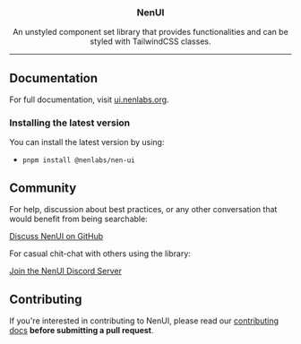 <h3 align="center">
  NenUI
</h3>

<p align="center">
  An unstyled component set library that provides functionalities and can be styled with TailwindCSS classes.
</p>

---

## Documentation

For full documentation, visit [ui.nenlabs.org](https://ui.nenlabs.org).

### Installing the latest version

You can install the latest version by using:

- `pnpm install @nenlabs/nen-ui`

## Community

For help, discussion about best practices, or any other conversation that would benefit from being searchable:

[Discuss NenUI on GitHub](https://github.com/NenLabs/nen-ui/discussions)

For casual chit-chat with others using the library:

[Join the NenUI Discord Server](https://discord.gg/7NF8GNe)

## Contributing

If you're interested in contributing to NenUI, please read our [contributing docs](https://github.com/tailwindlabs/headlessui/blob/main/.github/CONTRIBUTING.md) **before submitting a pull request**.